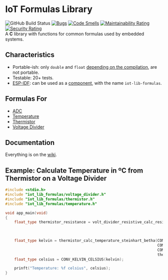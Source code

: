 # IoT Formulas Library

![GitHub Build Status](https://github.com/gfurtadoalmeida/iot-lib-formulas/actions/workflows/build.yml/badge.svg) [![Bugs](https://sonarcloud.io/api/project_badges/measure?project=iot_lib_formulas&metric=bugs)](https://sonarcloud.io/summary/new_code?id=iot_lib_formulas) [![Code Smells](https://sonarcloud.io/api/project_badges/measure?project=iot_lib_formulas&metric=code_smells)](https://sonarcloud.io/summary/new_code?id=iot_lib_formulas) [![Maintainability Rating](https://sonarcloud.io/api/project_badges/measure?project=iot_lib_formulas&metric=sqale_rating)](https://sonarcloud.io/summary/new_code?id=iot_lib_formulas) [![Security Rating](https://sonarcloud.io/api/project_badges/measure?project=iot_lib_formulas&metric=security_rating)](https://sonarcloud.io/summary/new_code?id=iot_lib_formulas)      
A **C** library with functions for common formulas used by embedded systems.  

## Characteristics

* Portable-ish: only `double` and `float` [depending on the compilation](https://github.com/gfurtadoalmeida/iot-lib-formulas/wiki/Choosing-the-Decimal-Type), are not portable.
* Testable: 20+ tests.
* [ESP-IDF](https://docs.espressif.com/projects/esp-idf/en/latest/esp32/get-started/): can be used as a [component](https://docs.espressif.com/projects/esp-idf/en/latest/esp32/api-guides/build-system.html#component-cmakelists-files), with the name `iot-lib-formulas`.

## Formulas For

* [ADC](https://github.com/gfurtadoalmeida/iot-lib-formulas/wiki/ADC)
* [Temperature](https://github.com/gfurtadoalmeida/iot-lib-formulas/wiki/Temperature)
* [Thermistor](https://github.com/gfurtadoalmeida/iot-lib-formulas/wiki/Thermistor)
* [Voltage Divider](https://github.com/gfurtadoalmeida/iot-lib-formulas/wiki/Voltage-Divider)

## Documentation

Everything is on the [wiki](https://github.com/gfurtadoalmeida/iot-lib-formulas/wiki).

## Example: Calculate Temperature in ºC from Thermistor on a Voltage Divider

```cpp
#include <stdio.h>
#include "iot_lib_formulas/voltage_divider.h"
#include "iot_lib_formulas/thermistor.h"
#include "iot_lib_formulas/temperature.h"

void app_main(void)
{
    float_type thermistor_resistance = volt_divider_resistive_calc_resistor_2(5.0,     // 5V in.
                                                                              10000.0, // 10K resistor 1
                                                                              2.5);    // 2.5V out.

    float_type kelvin = thermistor_calc_temperature_steinhart_betha(COMMON_THERM_PROBE_AMBIENT_TEMP_KELVIN,
                                                                    COMMON_THERM_PROBE_RESISTANCE,
                                                                    COMMON_THERM_PROBE_BETHA,
                                                                    thermistor_resistance);
    float_type celsius = CONV_KELVIN_CELSIUS(kelvin);

    prinft("Temperature: %f celsius", celsius);
}
```
